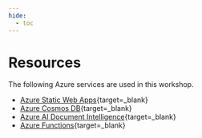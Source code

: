 ```yaml
---
hide:
  - toc
---
```


# Resources

The following Azure services are used in this workshop.

- [Azure Static Web Apps](https://azure.microsoft.com/services/app-service/static/?WT.mc_id=aiml-77396-cxa){target=_blank}
- [Azure Cosmos DB](https://azure.microsoft.com/services/cosmos-db/?WT.mc_id=aiml-77396-cxa){target=_blank}
- [Azure AI Document Intelligence](https://azure.microsoft.com/products/ai-services/ai-document-intelligence/?WT.mc_id=aiml-77396-cxa){target=_blank}
- [Azure Functions](https://azure.microsoft.com/services/functions/?WT.mc_id=aiml-77396-cxa){target=_blank}
